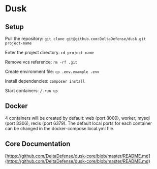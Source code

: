 # Dusk

## Setup

Pull the repository: `git clone git@github.com:DeltaDefense/dusk.git project-name`

Enter the project directory: `cd project-name`

Remove vcs reference: `rm -rf .git`

Create environment file: `cp .env.example .env`

Install dependencies: `composer install`

Start containers: `/.run up`

## Docker

4 containers will be created by default: web (port 8000), worker, mysql (port 3306), redis (port 6379).  The default
local ports for each container can be changed in the docker-compose.local.yml file.  

## Core Documentation

[https://github.com/DeltaDefense/dusk-core/blob/master/README.md](https://github.com/DeltaDefense/dusk-core/blob/master/README.md)